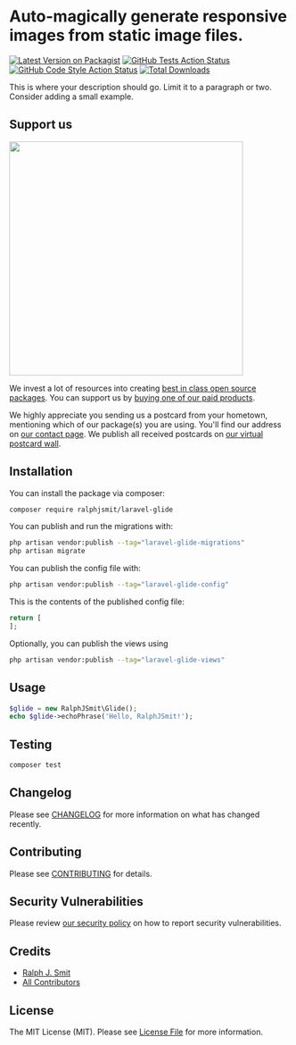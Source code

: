 # Auto-magically generate responsive images from static image files.

[![Latest Version on Packagist](https://img.shields.io/packagist/v/ralphjsmit/laravel-glide.svg?style=flat-square)](https://packagist.org/packages/ralphjsmit/laravel-glide)
[![GitHub Tests Action Status](https://img.shields.io/github/actions/workflow/status/ralphjsmit/laravel-glide/run-tests.yml?branch=main&label=tests&style=flat-square)](https://github.com/ralphjsmit/laravel-glide/actions?query=workflow%3Arun-tests+branch%3Amain)
[![GitHub Code Style Action Status](https://img.shields.io/github/actions/workflow/status/ralphjsmit/laravel-glide/fix-php-code-style-issues.yml?branch=main&label=code%20style&style=flat-square)](https://github.com/ralphjsmit/laravel-glide/actions?query=workflow%3A"Fix+PHP+code+style+issues"+branch%3Amain)
[![Total Downloads](https://img.shields.io/packagist/dt/ralphjsmit/laravel-glide.svg?style=flat-square)](https://packagist.org/packages/ralphjsmit/laravel-glide)

This is where your description should go. Limit it to a paragraph or two. Consider adding a small example.

## Support us

[<img src="https://github-ads.s3.eu-central-1.amazonaws.com/laravel-glide.jpg?t=1" width="419px" />](https://spatie.be/github-ad-click/laravel-glide)

We invest a lot of resources into creating [best in class open source packages](https://spatie.be/open-source). You can support us by [buying one of our paid products](https://spatie.be/open-source/support-us).

We highly appreciate you sending us a postcard from your hometown, mentioning which of our package(s) you are using. You'll find our address on [our contact page](https://spatie.be/about-us). We publish all received postcards on [our virtual postcard wall](https://spatie.be/open-source/postcards).

## Installation

You can install the package via composer:

```bash
composer require ralphjsmit/laravel-glide
```

You can publish and run the migrations with:

```bash
php artisan vendor:publish --tag="laravel-glide-migrations"
php artisan migrate
```

You can publish the config file with:

```bash
php artisan vendor:publish --tag="laravel-glide-config"
```

This is the contents of the published config file:

```php
return [
];
```

Optionally, you can publish the views using

```bash
php artisan vendor:publish --tag="laravel-glide-views"
```

## Usage

```php
$glide = new RalphJSmit\Glide();
echo $glide->echoPhrase('Hello, RalphJSmit!');
```

## Testing

```bash
composer test
```

## Changelog

Please see [CHANGELOG](CHANGELOG.md) for more information on what has changed recently.

## Contributing

Please see [CONTRIBUTING](CONTRIBUTING.md) for details.

## Security Vulnerabilities

Please review [our security policy](../../security/policy) on how to report security vulnerabilities.

## Credits

- [Ralph J. Smit](https://github.com/ralphjsmit)
- [All Contributors](../../contributors)

## License

The MIT License (MIT). Please see [License File](LICENSE.md) for more information.
